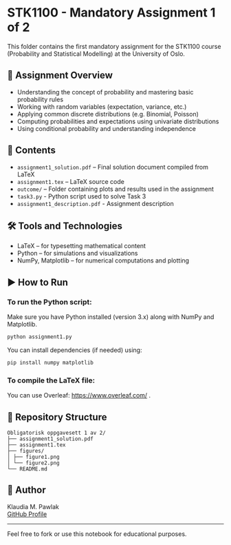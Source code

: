 # STK1100 - Mandatory Assignment 1 of 2

This folder contains the first mandatory assignment for the STK1100 course (Probability and Statistical Modelling) at the University of Oslo.

## 📝 Assignment Overview

- Understanding the concept of probability and mastering basic probability rules
- Working with random variables (expectation, variance, etc.)
- Applying common discrete distributions (e.g. Binomial, Poisson)
- Computing probabilities and expectations using univariate distributions
- Using conditional probability and understanding independence

## 📄 Contents

- `assignment1_solution.pdf` – Final solution document compiled from LaTeX
- `assignment1.tex` – LaTeX source code
- `outcome/` – Folder containing plots and results used in the assignment
- `task3.py` - Python script used to solve Task 3
- `assignment1_description.pdf` - Assignment description

## 🛠 Tools and Technologies

- LaTeX – for typesetting mathematical content
- Python – for simulations and visualizations
- NumPy, Matplotlib – for numerical computations and plotting

## ▶️ How to Run

### To run the Python script:

Make sure you have Python installed (version 3.x) along with NumPy and Matplotlib.

```bash
python assignment1.py
```

You can install dependencies (if needed) using:

```bash
pip install numpy matplotlib
```

### To compile the LaTeX file:

You can use Overleaf: https://www.overleaf.com/ .

## 📂 Repository Structure
```
Obligatorisk oppgavesett 1 av 2/
├── assignment1_solution.pdf
├── assignment1.tex
├── figures/
│ ├── figure1.png
│ └── figure2.png
└── README.md
```

## 👤 Author

Klaudia M. Pawlak  
[GitHub Profile](https://github.com/klaudiapawlak)

---

Feel free to fork or use this notebook for educational purposes.
